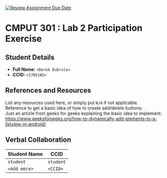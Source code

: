 [![Review Assignment Due Date](https://classroom.github.com/assets/deadline-readme-button-22041afd0340ce965d47ae6ef1cefeee28c7c493a6346c4f15d667ab976d596c.svg)](https://classroom.github.com/a/4btn9xaF)
# CMPUT 301 : Lab 2 Participation Exercise

## Student Details

- **Full Name:** `<Derek Dubrule>`
- **CCID:** `<1705185>`

## References and Resources

List any resources used here, or simply put `N/A` if not applicable.  
Reference to get a basic idea of how to create add/delete buttons:  
Just an article from geeks for geeks explaining the basic idea to implement:  
https://www.geeksforgeeks.org/how-to-dynamically-add-elements-to-a-listview-in-android/

## Verbal Collaboration

| Student Name | CCID      |
| ------------ | --------- |
| `student`    | `student` |
| `<Add more>` | `<CCID>`  |
